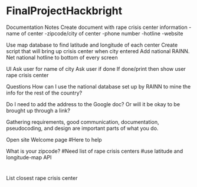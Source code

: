 # FinalProjectHackbright


Documentation Notes 
Create document with rape crisis center information 
-name of center
-zipcode/city of center
-phone number 
-hotline
-website


Use map database to find latitude and longitude of each center 
Create script that will bring up crisis center when city entered 
Add national RAINN. Net national hotline to bottom of every screen 




UI 
Ask user for name of city 
Ask user if done 
If done/print then show user rape crisis center 






Questions 
How can I use the national database set up by RAINN to mine the info for the rest of the country? 




Do I need to add the address to the Google doc? Or will it be okay to be brought up through a link? 


Gathering requirements, 
good communication, 
documentation, 
pseudocoding, and 
design are important parts of what you do.






Open site 
Welcome page
#Here to help 


What is your zipcode?
#Need list of rape crisis centers
#use latitude and longitude-map API
#
List closest rape crisis center










